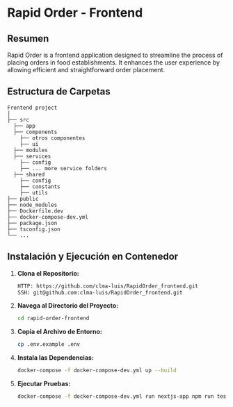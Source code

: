 # Rapid Order - Frontend

## Resumen

Rapid Order is a frontend application designed to streamline the process of placing orders in food establishments. It enhances the user experience by allowing efficient and straightforward order placement.

## Estructura de Carpetas

```plaintext
Frontend project
│
├── src
  ├── app
  ├── components
    ├── otros componentes
    ├── ui
  ├── modules
  ├── services
    ├── config
    ├── ... more service folders
  ├── shared
    ├── config
    ├── constants
    ├── utils
├── public
├── node_modules
├── Dockerfile.dev
├── docker-compose-dev.yml
├── package.json
├── tsconfig.json
└── ...
```

## Instalación y Ejecución en Contenedor

1. **Clona el Repositorio:**

   ```bash
   HTTP: https://github.com/clma-luis/RapidOrder_frontend.git
   SSH: git@github.com:clma-luis/RapidOrder_frontend.git

2. **Navega al Directorio del Proyecto:**

    ```bash
    cd rapid-order-frontend

3. **Copia el Archivo de Entorno:**

    ```bash
    cp .env.example .env

4. **Instala las Dependencias:**

    ```bash
    docker-compose -f docker-compose-dev.yml up --build

5. **Ejecutar Pruebas:**

    ```bash
    docker-compose -f docker-compose-dev.yml run nextjs-app npm run test